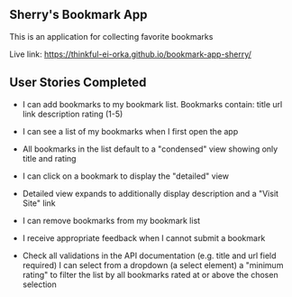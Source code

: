 ## Sherry's Bookmark App

This is an application for collecting favorite bookmarks

Live link: https://thinkful-ei-orka.github.io/bookmark-app-sherry/

## User Stories Completed

* I can add bookmarks to my bookmark list. Bookmarks contain:
    title
    url link
    description
    rating (1-5)

* I can see a list of my bookmarks when I first open the app

* All bookmarks in the list default to a "condensed" view showing only title and rating

* I can click on a bookmark to display the "detailed" view

* Detailed view expands to additionally display description and a "Visit Site" link

* I can remove bookmarks from my bookmark list

* I receive appropriate feedback when I cannot submit a bookmark

* Check all validations in the API documentation (e.g. title and url field required)
I can select from a dropdown (a select element) a "minimum rating" to filter the list by all bookmarks rated at or above the chosen selection